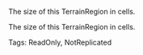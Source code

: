 The size of this TerrainRegion in cells.
	
The size of this TerrainRegion in cells.

Tags: ReadOnly, NotReplicated